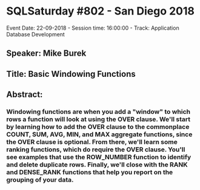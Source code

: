 # SQLSaturday #802 - San Diego 2018
Event Date: 22-09-2018 - Session time: 16:00:00 - Track: Application  Database Development
## Speaker: Mike Burek
## Title: Basic Windowing Functions
## Abstract:
### Windowing functions are when you add a "window" to which rows a function will look at using the OVER clause. We'll start by learning how to add the OVER clause to the commonplace COUNT, SUM, AVG, MIN, and MAX aggregate functions, since the OVER clause is optional. From there, we'll learn some ranking functions, which do require the OVER clause. You'll see examples that use the ROW_NUMBER function to identify and delete duplicate rows. Finally, we'll close with the RANK and DENSE_RANK functions that help you report on the grouping of your data.
